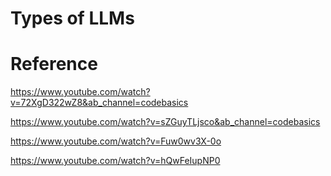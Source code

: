 # Types of LLMs

# Reference

https://www.youtube.com/watch?v=72XgD322wZ8&ab_channel=codebasics

https://www.youtube.com/watch?v=sZGuyTLjsco&ab_channel=codebasics

https://www.youtube.com/watch?v=Fuw0wv3X-0o

https://www.youtube.com/watch?v=hQwFeIupNP0
